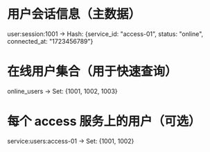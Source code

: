 


# 用户会话信息（主数据）
user:session:1001 -> Hash: {service_id: "access-01", status: "online", connected_at: "1723456789"}

# 在线用户集合（用于快速查询）
online_users -> Set: {1001, 1002, 1003}

# 每个 access 服务上的用户（可选）
service:users:access-01 -> Set: {1001, 1002}


